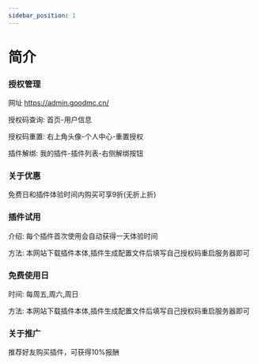 ```yaml
---
sidebar_position: 1
---
```


# 简介

### **授权管理**

网址 https://admin.goodmc.cn/

授权码查询: 首页-用户信息

授权码重置: 右上角头像-个人中心-重置授权

插件解绑: 我的插件-插件列表-右侧解绑按钮

### **关于优惠**

免费日和插件体验时间内购买可享9折(无折上折)

### **插件试用**

介绍: 每个插件首次使用会自动获得一天体验时间

方法: 本网站下载插件本体,插件生成配置文件后填写自己授权码重启服务器即可

### **免费使用日**

时间: 每周五,周六,周日

方法: 本网站下载插件本体,插件生成配置文件后填写自己授权码重启服务器即可

### **关于推广**

推荐好友购买插件，可获得10%报酬

